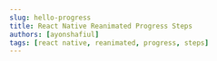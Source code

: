 ```yaml
---
slug: hello-progress
title: React Native Reanimated Progress Steps
authors: [ayonshafiul]
tags: [react native, reanimated, progress, steps]
---
```

